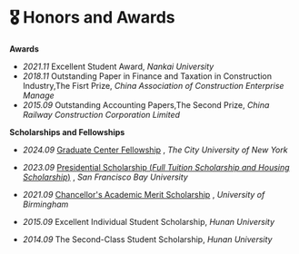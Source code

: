 # 🎖 Honors and Awards
**Awards**

- *2021.11* Excellent Student Award, *Nankai University*
- *2018.11* Outstanding Paper in Finance and Taxation in Construction Industry,The Fisrt Prize, *China Association of Construction Enterprise Manage*
- *2015.09* Outstanding Accounting Papers,The Second Prize, *China Railway Construction Corporation Limited*

**Scholarships and Fellowships**

- *2024.09*  [Graduate Center Fellowship](https://www.gc.cuny.edu/fellowships-and-financial-aid/doctoral-student-funding/prospective-doctoral-student-funding#graduate-center-fellowship-gcf) , *The City University of New York*

- *2023.09*  [Presidential Scholarship (*Full Tuition Scholarship and Housing Scholarship*)](https://www.sfbu.edu/admissions/scholarships/graduate-scholarships) , *San Francisco Bay University*

- *2021.09*  [Chancellor's Academic Merit Scholarship](https://www.birmingham.ac.uk/dubai/study/fees-and-funding/scholarships)  , *University of Birmingham*

- *2015.09*  Excellent Individual Student Scholarship, *Hunan University*

- *2014.09*  The Second-Class Student Scholarship, *Hunan University*

  


